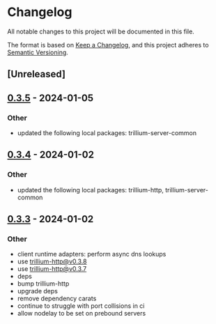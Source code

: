 # Changelog
All notable changes to this project will be documented in this file.

The format is based on [Keep a Changelog](https://keepachangelog.com/en/1.0.0/),
and this project adheres to [Semantic Versioning](https://semver.org/spec/v2.0.0.html).

## [Unreleased]

## [0.3.5](https://github.com/trillium-rs/trillium/compare/trillium-tokio-v0.3.4...trillium-tokio-v0.3.5) - 2024-01-05

### Other
- updated the following local packages: trillium-server-common

## [0.3.4](https://github.com/trillium-rs/trillium/compare/trillium-tokio-v0.3.3...trillium-tokio-v0.3.4) - 2024-01-02

### Other
- updated the following local packages: trillium-http, trillium-server-common

## [0.3.3](https://github.com/trillium-rs/trillium/compare/trillium-tokio-v0.3.2...trillium-tokio-v0.3.3) - 2024-01-02

### Other
- client runtime adapters: perform async dns lookups
- use trillium-http@v0.3.8
- use trillium-http@v0.3.7
- deps
- bump trillium-http
- upgrade deps
- remove dependency carats
- continue to struggle with port collisions in ci
- allow nodelay to be set on prebound servers
